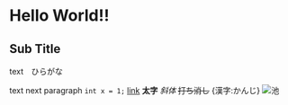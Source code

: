 # Hello World!!

## Sub Title
text　ひらがな

text next paragraph
`int x = 1;`
[link](https://example.com/)
**太字**
*斜体*
~~打ち消し~~
{漢字:かんじ}
![池](img/terminal.png)